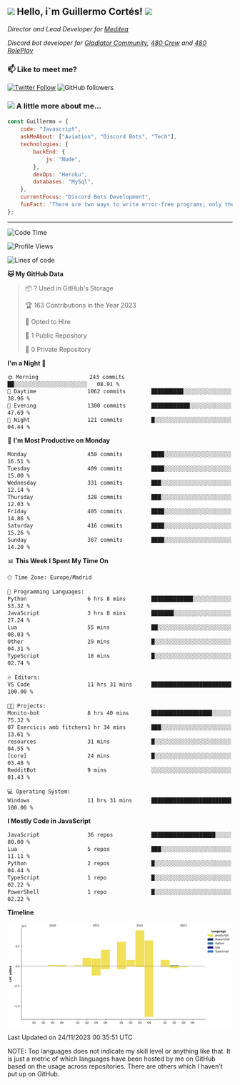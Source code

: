 <h2><img src="https://emojis.slackmojis.com/emojis/images/1531849430/4246/blob-sunglasses.gif?1531849430" width="30"/> Hello, i`m Guillermo Cortés! <img src="https://media.giphy.com/media/PiuVH04cd9JcmqqWKK/giphy.gif" width="50"></h2>
<p><em>Director and Lead Developer for <a href="https://mediteavirtual.es/">Meditea</a>
</em></p>
<p><em>Discord bot developer for <a href="https://discord.comunidadgladiator.com">Gladiator Community</a>, <a href="https://discord.gg/UpvpkUbGdA">480 Crew</a> and <a href="https://discord.gg/dmMRQgH3tu">480 RolePlay</a>
</em></p>

### 📫 Like to meet me?

[![Twitter Follow](https://img.shields.io/twitter/follow/concara3443?label=Follow)](https://twitter.com/intent/follow?screen_name=concara3443)
![GitHub followers](https://img.shields.io/github/followers/concara3443?label=Follow&style=social)

### <img src="https://media.giphy.com/media/WFZvB7VIXBgiz3oDXE/giphy.gif" width="50"> A little more about me...  

```javascript
const Guillermo = {
    code: "Javascript",
    askMeAbout: ["Aviation", "Discord Bots", "Tech"],
    technologies: {
        backEnd: {
            js: "Node",
        },
        devOps: "Heroku",
        databases: "MySql",
    },
    currentFocus: "Discord Bots Development",
    funFact: "There are two ways to write error-free programs; only the third one works"
};
```

---

<!--START_SECTION:waka-->
![Code Time](http://img.shields.io/badge/Code%20Time-352%20hrs%2023%20mins-blue)

![Profile Views](http://img.shields.io/badge/Profile%20Views-61-blue)

![Lines of code](https://img.shields.io/badge/From%20Hello%20World%20I%27ve%20Written-33.8%20million%20lines%20of%20code-blue)

**🐱 My GitHub Data** 

> 📦 ? Used in GitHub's Storage 
 > 
> 🏆 163 Contributions in the Year 2023
 > 
> 💼 Opted to Hire
 > 
> 📜 1 Public Repository 
 > 
> 🔑 0 Private Repository 
 > 
**I'm a Night 🦉** 

```text
🌞 Morning                243 commits         ██░░░░░░░░░░░░░░░░░░░░░░░   08.91 % 
🌆 Daytime                1062 commits        ██████████░░░░░░░░░░░░░░░   38.96 % 
🌃 Evening                1300 commits        ████████████░░░░░░░░░░░░░   47.69 % 
🌙 Night                  121 commits         █░░░░░░░░░░░░░░░░░░░░░░░░   04.44 % 
```
📅 **I'm Most Productive on Monday** 

```text
Monday                   450 commits         ████░░░░░░░░░░░░░░░░░░░░░   16.51 % 
Tuesday                  409 commits         ████░░░░░░░░░░░░░░░░░░░░░   15.00 % 
Wednesday                331 commits         ███░░░░░░░░░░░░░░░░░░░░░░   12.14 % 
Thursday                 328 commits         ███░░░░░░░░░░░░░░░░░░░░░░   12.03 % 
Friday                   405 commits         ████░░░░░░░░░░░░░░░░░░░░░   14.86 % 
Saturday                 416 commits         ████░░░░░░░░░░░░░░░░░░░░░   15.26 % 
Sunday                   387 commits         ████░░░░░░░░░░░░░░░░░░░░░   14.20 % 
```


📊 **This Week I Spent My Time On** 

```text
🕑︎ Time Zone: Europe/Madrid

💬 Programming Languages: 
Python                   6 hrs 8 mins        █████████████░░░░░░░░░░░░   53.32 % 
JavaScript               3 hrs 8 mins        ███████░░░░░░░░░░░░░░░░░░   27.24 % 
Lua                      55 mins             ██░░░░░░░░░░░░░░░░░░░░░░░   08.03 % 
Other                    29 mins             █░░░░░░░░░░░░░░░░░░░░░░░░   04.31 % 
TypeScript               18 mins             █░░░░░░░░░░░░░░░░░░░░░░░░   02.74 % 

🔥 Editors: 
VS Code                  11 hrs 31 mins      █████████████████████████   100.00 % 

🐱‍💻 Projects: 
Monito-bot               8 hrs 40 mins       ███████████████████░░░░░░   75.32 % 
07 Exercicis amb fitchers1 hr 34 mins        ███░░░░░░░░░░░░░░░░░░░░░░   13.61 % 
resources                31 mins             █░░░░░░░░░░░░░░░░░░░░░░░░   04.55 % 
[core]                   24 mins             █░░░░░░░░░░░░░░░░░░░░░░░░   03.48 % 
RedditBot                9 mins              ░░░░░░░░░░░░░░░░░░░░░░░░░   01.43 % 

💻 Operating System: 
Windows                  11 hrs 31 mins      █████████████████████████   100.00 % 
```

**I Mostly Code in JavaScript** 

```text
JavaScript               36 repos            ████████████████████░░░░░   80.00 % 
Lua                      5 repos             ███░░░░░░░░░░░░░░░░░░░░░░   11.11 % 
Python                   2 repos             █░░░░░░░░░░░░░░░░░░░░░░░░   04.44 % 
TypeScript               1 repo              █░░░░░░░░░░░░░░░░░░░░░░░░   02.22 % 
PowerShell               1 repo              █░░░░░░░░░░░░░░░░░░░░░░░░   02.22 % 
```



**Timeline**

![Lines of Code chart](https://raw.githubusercontent.com/Concara3443/Concara3443/main/assets/bar_graph.png)


 Last Updated on 24/11/2023 00:35:51 UTC
<!--END_SECTION:waka-->

NOTE: Top languages does not indicate my skill level or anything like that. It is just a metric of which languages have been hosted by me on GitHub based on the usage across repositories. There are others which I haven't put up on GitHub.
